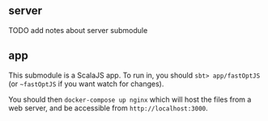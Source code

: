 ## server

TODO add notes about server submodule

## app

This submodule is a ScalaJS app. To run in, you should `sbt> app/fastOptJS` (or
`~fastOptJS` if you want watch for changes).

You should then `docker-compose up nginx` which will host the files from a
web server, and be accessible from `http://localhost:3000`.